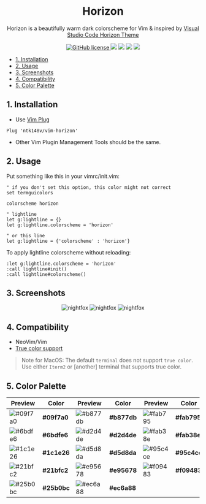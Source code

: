 <h1 align="center">Horizon</h1>

<p align="center">Horizon is a beautifully warm dark colorscheme for Vim & inspired by <a href="https://marketplace.visualstudio.com/items?itemName=jolaleye.horizon-theme-vscode">Visual Studio Code Horizon Theme</a></p>

<p align="center">
    <a href="https://github.com/ntk148v/vim-horizon/blob/master/LICENSE">
        <img alt="GitHub license" src="https://img.shields.io/github/license/ntk148v/vim-horizon?style=for-the-badge">
    </a>
    <a href="https://github.com/ntk148v/vim-horizon/stargazers"><img src="https://img.shields.io/github/stars/ntk148v/vim-horizon?colorA=192330&colorB=719cd6&style=for-the-badge"></a>
    <a href="https://github.com/ntk148v/vim-horizon/issues"><img src="https://img.shields.io/github/issues/ntk148v/vim-horizon?colorA=192330&colorB=dbc074&style=for-the-badge"></a>
    <a href="https://github.com/ntk148v/vim-horizon/contributors"><img src="https://img.shields.io/github/contributors/ntk148v/vim-horizon?colorA=192330&colorB=81b29a&style=for-the-badge"></a>
<a href="https://github.com/ntk148v/vim-horizon/network/members"><img src="https://img.shields.io/github/forks/ntk148v/vim-horizon?colorA=192330&colorB=9d79d6&style=for-the-badge"></a>
</p>

- [1. Installation](#1-installation)
- [2. Usage](#2-usage)
- [3. Screenshots](#3-screenshots)
- [4. Compatibility](#4-compatibility)
- [5. Color Palette](#5-color-palette)

## 1. Installation

- Use [Vim Plug](https://github.com/junegunn/vim-plug)

```vim
Plug 'ntk148v/vim-horizon'
```

- Other Vim Plugin Management Tools should be the same.

## 2. Usage

Put something like this in your vimrc/init.vim:

```vim
" if you don't set this option, this color might not correct
set termguicolors

colorscheme horizon

" lightline
let g:lightline = {}
let g:lightline.colorscheme = 'horizon'

" or this line
let g:lightline = {'colorscheme' : 'horizon'}
```

To apply lightline colorscheme without reloading:

```vim
:let g:lightline.colorscheme = 'horizon'
:call lightline#init()
:call lightline#colorscheme()
```

## 3. Screenshots

<div align="center">
    <img src="https://raw.githubusercontent.com/ntk148v/vim-horizon/master/screenshots/screenshot1.png" alt="nightfox" style="border-radius:1%" />
    <img src="https://raw.githubusercontent.com/ntk148v/vim-horizon/master/screenshots/screenshot2.png" alt="nightfox" style="border-radius:1%" />
    <img src="https://raw.githubusercontent.com/ntk148v/vim-horizon/master/screenshots/screenshot3.png" alt="nightfox" style="border-radius:1%" />
</div>

## 4. Compatibility

- NeoVim/Vim
- [True color support](https://github.com/termstandard/colors)

> Note for MacOS: The default `terminal` does not support `true color`. Use either `Iterm2` or [another] terminal that supports true color.

## 5. Color Palette

| Preview                                                            | Color       | Preview                                                            | Color       | Preview                                                            | Color       |
| ------------------------------------------------------------------ | ----------- | ------------------------------------------------------------------ | ----------- | ------------------------------------------------------------------ | ----------- |
| ![#09f7a0](https://placeholder.com/60x40/09f7a0/000000?text=+) | **#09f7a0** | ![#b877db](https://placeholder.com/60x40/b877db/000000?text=+) | **#b877db** | ![#fab795](https://placeholder.com/60x40/fab795/000000?text=+) | **#fab795** |
| ![#6bdfe6](https://placeholder.com/60x40/6bdfe6/000000?text=+) | **#6bdfe6** | ![#d2d4de](https://placeholder.com/60x40/d2d4de/000000?text=+) | **#d2d4de** | ![#fab38e](https://placeholder.com/60x40/fab38e/000000?text=+) | **#fab38e** |
| ![#1c1e26](https://placeholder.com/60x40/1c1e26/000000?text=+) | **#1c1e26** | ![#d5d8da](https://placeholder.com/60x40/d5d8da/000000?text=+) | **#d5d8da** | ![#95c4ce](https://placeholder.com/60x40/95c4ce/000000?text=+) | **#95c4ce** |
| ![#21bfc2](https://placeholder.com/60x40/21bfc2/000000?text=+) | **#21bfc2** | ![#e95678](https://placeholder.com/60x40/e95678/000000?text=+) | **#e95678** | ![#f09483](https://placeholder.com/60x40/f09483/000000?text=+) | **#f09483** |
| ![#25b0bc](https://placeholder.com/60x40/25b0bc/000000?text=+) | **#25b0bc** | ![#ec6a88](https://placeholder.com/60x40/ec6a88/000000?text=+) | **#ec6a88** |                                                                    |
